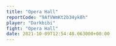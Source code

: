 ```yaml
---
title: "Opera Hall"
reportCode: "9AfVWmKt2b34yk8h"
player: "Darkbibi"
fight: "Opera Hall"
date: 2021-10-09T12:54:48.063000+00:00
---
```

